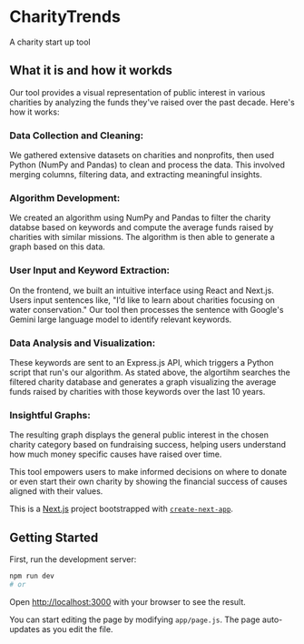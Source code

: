 # CharityTrends
A charity start up tool

## What it is and how it workds

Our tool provides a visual representation of public interest in various charities by analyzing the funds they've raised over the past decade. Here's how it works:

### Data Collection and Cleaning:
We gathered extensive datasets on charities and nonprofits, then used Python (NumPy and Pandas) to clean and process the data. This involved merging columns, filtering data, and extracting meaningful insights.

### Algorithm Development:
We created an algorithm using NumPy and Pandas to filter the charity databse based on keywords and compute the average funds raised by charities with similar missions. The algorithm is then able to generate a graph based on this data.

### User Input and Keyword Extraction:
On the frontend, we built an intuitive interface using React and Next.js. Users input sentences like, "I’d like to learn about charities focusing on water conservation." Our tool then processes the sentence with Google's Gemini large language model to identify relevant keywords.

### Data Analysis and Visualization:
These keywords are sent to an Express.js API, which triggers a Python script that run's our algorithm. As stated above, the algortihm searches the filtered charity database and generates a graph visualizing the average funds raised by charities with those keywords over the last 10 years.

### Insightful Graphs:
The resulting graph displays the general public interest in the chosen charity category based on fundraising success, helping users understand how much money specific causes have raised over time.

This tool empowers users to make informed decisions on where to donate or even start their own charity by showing the financial success of causes aligned with their values.


This is a [Next.js](https://nextjs.org) project bootstrapped with [`create-next-app`](https://github.com/vercel/next.js/tree/canary/packages/create-next-app).

## Getting Started

First, run the development server:

```bash
npm run dev
# or
```

Open [http://localhost:3000](http://localhost:3000) with your browser to see the result.

You can start editing the page by modifying `app/page.js`. The page auto-updates as you edit the file.